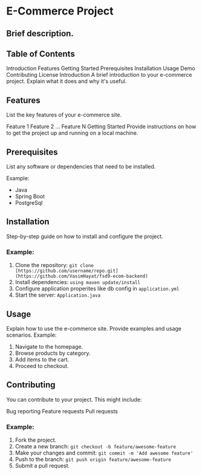 # E-Commerce Project
 

## Brief description.

## Table of Contents
Introduction
Features
Getting Started
Prerequisites
Installation
Usage
Demo
Contributing
License
Introduction
A brief introduction to your e-commerce project. Explain what it does and why it's useful.

## Features
List the key features of your e-commerce site.

Feature 1
Feature 2
...
Feature N
Getting Started
Provide instructions on how to get the project up and running on a local machine.

## Prerequisites
List any software or dependencies that need to be installed.

Example:
- Java
- Spring Boot
- PostgreSql

## Installation
Step-by-step guide on how to install and configure the project.

### Example:
1. Clone the repository: `git clone [https://github.com/username/repo.git](https://github.com/VasimHayat/fsd9-ecom-backend)`
2. Install dependencies: `using maven update/install`
3. Configure application properites like db config in `application.yml`
4. Start the server: `Application.java`

## Usage
Explain how to use the e-commerce site. Provide examples and usage scenarios.
  Example:
  1. Navigate to the homepage.
  2. Browse products by category.
  3. Add items to the cart.
  4. Proceed to checkout.

## Contributing
You can contribute to your project. This might include:

Bug reporting
Feature requests
Pull requests

### Example:
1. Fork the project.
2. Create a new branch: `git checkout -b feature/awesome-feature`
3. Make your changes and commit: `git commit -m 'Add awesome feature'`
4. Push to the branch: `git push origin feature/awesome-feature`
5. Submit a pull request.


